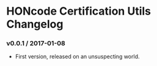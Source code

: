 HONcode Certification Utils Changelog
=====================================

### v0.0.1 / 2017-01-08

 - First version, released on an unsuspecting world.
